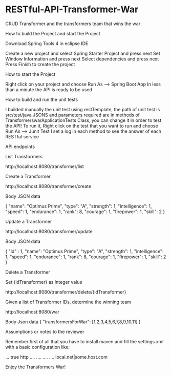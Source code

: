 # RESTful-API-Transformer-War
CRUD Transformer and the transformers team that wins the war

How to build the Project and start the Project


Download Spring Tools 4 in eclipse IDE


Create a new project and select Spring Starter Project and press next
Set Window Information and press next
Select dependencies and press next
Press Finish to create the project


How to start the Project

Right click on your project and choose Run As --> Spring Boot App
In less than a minute the API is ready to be used


How to build and run the unit tests

I builded manually the unit test using restTemplate, the path of unit test is src/test/java
JSONS and parameters required are in methods of TransformerswarApplicationTests Class, you can change it in order to test the API!
To run it, Right click on the test that you want to run and choose Run As --> Junit Test
I set a log in each method to see the answer of each RESTful service


API endpoints


List Transformers

http://localhost:8080/transformer/list


Create a Transformer

http://localhost:8080/transformer/create

Body 
JSON data

{
    "name": "Optimus Prime",
    "type": "A",
    "strength": 1,
    "intelligence": 1,
    "speed": 1,
    "endurance": 1,
    "rank": 8,
    "courage": 1,
    "firepower": 1,
    "skill": 2
 }

Update a Transformer

http://localhost:8080/transformer/update

Body 
JSON data

{
  "id" : 1,
    "name": "Optimus Prime",
    "type": "A",
    "strength": 1,
    "intelligence": 1,
    "speed": 1,
    "endurance": 1,
    "rank": 8,
    "courage": 1,
    "firepower": 1,
    "skill": 2
 }


Delete a Transformer
 
Set {idTransformer} as Integer value

http://localhost:8080/transformer/delete/{idTransformer}


Given a list of Transformer IDs, determine the winning team	

http://localhost:8080/war

Body 
Json data
{
    "transformersForWar": [1,2,3,4,5,6,7,8,9,10,11]
}


Assumptions or notes to the reviewer

Remember first of all that you have to install maven and fill the settings.xml with a basic configuration like:

<proxies>
    <proxy>
      <id>...</id>
      <active>true</active>
      <protocol>http</protocol>
      <username>....</username>
      <password>....</password>
      <host>....</host>
      <port>....</port>
      <nonProxyHosts>local.net|some.host.com</nonProxyHosts>
    </proxy>
   </proxies>
   
   
   Enjoy the Transformers War!
